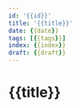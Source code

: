 ```yaml
---
id: '{{id}}'
title: '{{title}}'
date: {{date}}
tags: [{{tags}}]
index: {{index}}
draft: {{draft}}
---
```


# {{title}}

<!-- more -->
